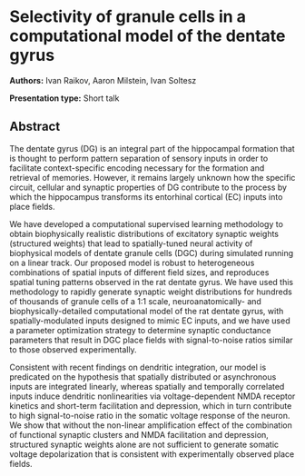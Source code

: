 # Selectivity of granule cells in a computational model of the dentate gyrus

**Authors:** Ivan Raikov, Aaron Milstein, Ivan Soltesz

**Presentation type:** Short talk

## Abstract

The dentate gyrus (DG) is an integral part of the hippocampal formation that is thought to perform pattern separation of sensory inputs in order to facilitate context-specific encoding necessary for the formation and retrieval of memories. However, it remains largely unknown how the specific circuit, cellular and synaptic properties of DG contribute to the process by which the hippocampus transforms its entorhinal cortical (EC) inputs into place fields.

We have developed a computational supervised learning methodology to obtain biophysically realistic distributions of excitatory synaptic weights (structured weights) that lead to spatially-tuned neural activity of biophysical models of dentate granule cells (DGC) during simulated running on a linear track. Our proposed model is robust to heterogeneous combinations of spatial inputs of different field sizes, and reproduces spatial tuning patterns observed in the rat dentate gyrus.  We have used this methodology to rapidly generate synaptic weight distributions for hundreds of thousands of granule cells of a 1:1 scale, neuroanatomically- and biophysically-detailed computational model of the rat dentate gyrus, with spatially-modulated inputs designed to mimic EC inputs, and we have used a parameter optimization strategy to determine synaptic conductance parameters that result in DGC place fields with signal-to-noise ratios similar to those observed experimentally.

Consistent with recent findings on dendritic integration, our model is predicated on the hypothesis that spatially distributed or asynchronous inputs are integrated linearly, whereas spatially and temporally correlated inputs induce dendritic nonlinearities via voltage-dependent NMDA receptor kinetics and short-term facilitation and depression, which in turn contribute to high signal-to-noise ratio in the somatic voltage response of the neuron.  We show that without the non-linear amplification effect of the combination of functional synaptic clusters and NMDA facilitation and depression, structured synaptic weights alone are not sufficient to generate somatic voltage depolarization that is consistent with experimentally observed place fields.
